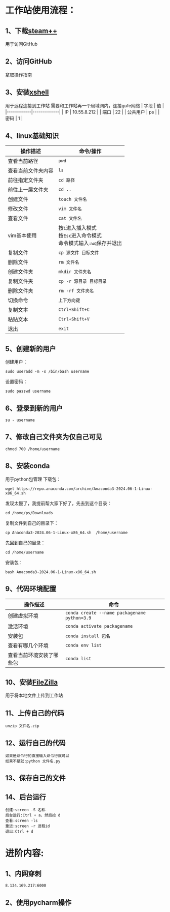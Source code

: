 # 工作站使用流程：
## 1、下载[steam++](https://steampp.net/)	
用于访问GitHub
## 2、访问GitHub
拿取操作指南
## 3、安装[xshell](https://www.xshell.com/zh/xshell/)
用于远程连接到工作站
需要和工作站再一个局域网内，连接gufe网络
| 字段       | 值          |
|------------|-------------|
| IP         | 10.55.8.212 |
| 端口       | 22          |
| 公共用户   | ps          |
| 密码       | 1           |
## 4、linux基础知识
| 操作描述               | 命令/操作                          |
|------------------------|-----------------------------------|
| 查看当前路径           | `pwd`                             |
| 查看当前文件夹内容     | `ls`                              |
| 前往指定文件夹         | `cd 路径`                         |
| 前往上一层文件夹       | `cd ..`                           |
| 创建文件               | `touch 文件名`                    |
| 修改文件               | `vim 文件名`                      |
| 查看文件               | `cat 文件名`                      |
| vim基本使用            | 按`i`进入插入模式<br>按`Esc`进入命令模式<br>命令模式输入`:wq`保存并退出 |
| 复制文件               | `cp 源文件 目标文件`              |
| 删除文件               | `rm 文件名`                       |
| 创建文件夹             | `mkdir 文件夹名`                  |
| 复制文件夹             | `cp -r 源目录 目标目录`           |
| 删除文件夹             | `rm -rf 文件夹名`                 |
| 切换命令               | `上下方向键`                    |
| 复制文本               | `Ctrl+Shift+C`                    |
| 粘贴文本               | `Ctrl+Shift+V`                    |
| 退出               | `exit`                    |
## 5、创建新的用户
创建用户：

	sudo useradd -m -s /bin/bash username
设置密码：

	sudo passwd username
## 6、登录到新的用户
	su - username
## 7、修改自己文件夹为仅自己可见
	chmod 700 /home/username
## 8、安装conda
用于python包管理
下载包：

	wget https://repo.anaconda.com/archive/Anaconda3-2024.06-1-Linux-x86_64.sh
发现太慢了，我提前帮大家下好了，先去到这个目录：

	cd /home/ps/Downloads
复制文件到自己的目录下：

	cp Anaconda3-2024.06-1-Linux-x86_64.sh  /home/username
先回到自己的目录：

	cd /home/username
安装包：

	bash Anaconda3-2024.06-1-Linux-x86_64.sh
## 9、代码环境配置
| 操作描述               | 命令                                   |
|------------------------|----------------------------------------|
| 创建虚拟环境           | `conda create --name packagename python=3.9` |
| 激活环境               | `conda activate packagename`          |
| 安装包                 | `conda install 包名`                  |
| 查看有哪几个环境       | `conda env list`                      |
| 查看当前环境安装了哪些包 | `conda list`                          
## 10、安装[FileZilla](https://filezilla-project.org/)
用于将本地文件上传到工作站
## 11、上传自己的代码
	unzip 文件名.zip
## 12、运行自己的代码
	如果是命令行的直接输入命令行就可以
	如果不是就:python 文件名.py
## 13、保存自己的文件
## 14、后台运行
	创建:screen -S 名称
	后台运行:Ctrl + a，然后按 d
	查看:screen -ls
	重进:screen -r 进程id
	退出:Ctrl + d
# 进阶内容:
## 1、内网穿刺
	8.134.169.217:6000
## 2、使用pycharm操作

